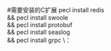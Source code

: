 #需要安装的C扩展
pecl install redis  \
&& pecl install swoole \
&& pecl install protobuf \
&& pecl install seaslog \
&& pecl install grpc \：